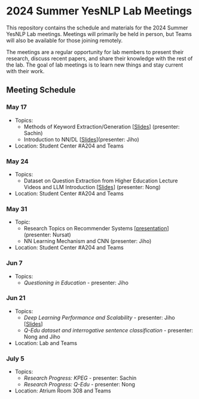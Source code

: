 # 2024 Summer YesNLP Lab Meetings

This repository contains the schedule and materials for the 2024 Summer YesNLP Lab meetings. Meetings will primarily be held in person, but Teams will also be available for those joining remotely. 

The meetings are a regular opportunity for lab members to present their research, discuss recent papers, and share their knowledge with the rest of the lab. The goal of lab meetings is to learn new things and stay current with their work.

## Meeting Schedule

### May 17

- Topics:
    - Methods of Keyword Extraction/Generation [[Slides](https://kennesawedu-my.sharepoint.com/:p:/r/personal/ssharm21_students_kennesaw_edu/Documents/GRA%20-%20Work/Summer%20-%202024/PPTs/Key-Phrase%20Extraction.pptx?d=wc5614165bba343b0bccad54fc2d90601&csf=1&web=1&e=eJn55L)] (presenter: Sachin)
    - Introduction to NN/DL [[Slides](https://github.com/Jiho-YesNLP/24Su-lab-meetings/blob/main/presentations/d2i-1-jiho.pptx)](presenter: Jiho)
- Location: Student Center #A204 and Teams

### May 24

- Topics:
    - Dataset on Question Extraction from Higher Education Lecture Videos and LLM Introduction [[Slides](https://docs.google.com/presentation/d/1567lEVeATrf2CYPPNEu9v9kgSYXsiMYze79BTpm5QwY/edit?usp=sharing)] (presenter: Nong)
- Location: Student Center #A204 and Teams

### May 31

- Topic: 
    - Research Topics on Recommender Systems [[presentation](https://nam04.safelinks.protection.outlook.com/?url=https%3A%2F%2Fdrive.google.com%2Ffile%2Fd%2F19589rTWq1xnXO5Etsud8sSxKV9U-U0Rl%2Fview%3Fusp%3Dsharing&data=05%7C02%7Cjnoh3%40kennesaw.edu%7C2bdd4edd284b41e5a25f08dc82234a50%7C45f26ee5f134439ebc93e6c7e33d61c2%7C1%7C0%7C638528335304177120%7CUnknown%7CTWFpbGZsb3d8eyJWIjoiMC4wLjAwMDAiLCJQIjoiV2luMzIiLCJBTiI6Ik1haWwiLCJXVCI6Mn0%3D%7C0%7C%7C%7C&sdata=n6PB74leu31f4h6xrqq43k0datUpNQ9PC%2BcBJZA%2FhrY%3D&reserved=0)] (presenter: Nursat)
    - NN Learning Mechanism and CNN (presenter: Jiho)
- Location: Student Center #A204 and Teams


### Jun 7

- Topics:
    - *Questioning in Education* - presenter: Jiho

### Jun 21

- Topics:
    - *Deep Learning Performance and Scalability* - presenter: Jiho [[Slides](https://tinyurl.com/4462545v)]
    - *Q-Edu dataset and interrogative sentence classification* - presenter: Nong and Jiho
- Location: Lab and Teams

### July 5

- Topics:
    - *Research Progress: KPEG* - presenter: Sachin
    - *Research Progress: Q-Edu* - presenter: Nong
- Location: Atrium Room 308 and Teams

